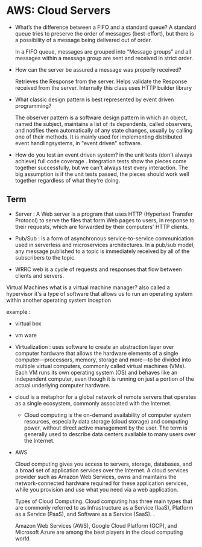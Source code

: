 # AWS: Cloud Servers

* What’s the difference between a FIFO and a standard queue?
    A standard queue tries to preserve the order of messages (best-effort), but there is a possibility of a message being delivered out of order.

    In a FIFO queue, messages are grouped into “Message groups” and all messages within a message group are sent and received in strict order. 


* How can the server be assured a message was properly received?

    Retrieves the Response from the server. Helps validate the Response received from the server. Internally this class uses HTTP builder library

* What classic design pattern is best represented by event driven programming?

    The observer pattern is a software design pattern in which an object, named the subject, maintains a list of its dependents, called observers, and notifies them automatically of any state changes, usually by calling one of their methods.
    It is mainly used for implementing distributed event handlingsystems, in "event driven" software. 

* How do you test an event driven system?
    in the unit tests (don't always achieve) full code coverage . Integration tests show the pieces come together successfully, but we can't always test every interaction. The big assumption is if the unit tests passed, the pieces should work well together regardless of what they're doing.



## Term

* Server : A Web server is a program that uses HTTP (Hypertext Transfer Protocol) to serve the files that form Web pages to users, in response to their requests, which are forwarded by their computers' HTTP clients.

* Pub/Sub : is a form of asynchronous service-to-service communication used in serverless and microservices architectures. In a pub/sub model, any message published to a topic is immediately received by all of the subscribers to the topic.

* WRRC
web is a cycle of requests and responses that flow between clients and servers.



Virtual Machines
what is a virtual machine manager? also called a hypervisor it's a type of software that allows us to run an operating system within another operating system inception

example :

* virtual box 
* vm ware 

* Virtualization : 
    uses software to create an abstraction layer over computer hardware that allows the hardware elements of a single computer—processors, memory, storage and more—to be divided into multiple virtual computers, commonly called virtual machines (VMs). Each VM runs its own operating system (OS) and behaves like an independent computer, even though it is running on just a portion of the actual underlying computer hardware.



* cloud 
    is a metaphor for a global network of remote servers that operates as a single ecosystem, commonly associated with the Internet.

    * Cloud computing 
    is the on-demand availability of computer system resources, especially data storage (cloud storage) and computing power, without direct active management by the user. The term is generally used to describe data centers available to many users over the Internet.

* AWS

    Cloud computing gives you access to servers, storage, databases, and a broad set of application services over the Internet. A cloud services provider such as Amazon Web Services, owns and maintains the network-connected hardware required for these application services, while you provision and use what you need via a web application.

    Types of Cloud Computing. Cloud computing has three main types that are commonly referred to as Infrastructure as a Service (IaaS), Platform as a Service (PaaS), and Software as a Service (SaaS).
    .

    Amazon Web Services (AWS), Google Cloud Platform (GCP), and Microsoft Azure are among the best players in the cloud computing world. 
